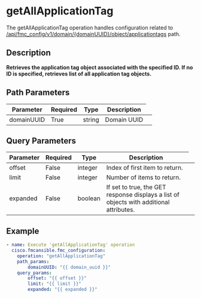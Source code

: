 # getAllApplicationTag

The getAllApplicationTag operation handles configuration related to [/api/fmc_config/v1/domain/{domainUUID}/object/applicationtags](/paths//api/fmc_config/v1/domain/{domain_uuid}/object/applicationtags.md) path.&nbsp;
## Description
**Retrieves the application tag object associated with the specified ID. If no ID is specified, retrieves list of all application tag objects.**

## Path Parameters
| Parameter | Required | Type | Description |
| --------- | -------- | ---- | ----------- |
| domainUUID | True | string <td colspan=3> Domain UUID |

## Query Parameters
| Parameter | Required | Type | Description |
| --------- | -------- | ---- | ----------- |
| offset | False | integer <td colspan=3> Index of first item to return. |
| limit | False | integer <td colspan=3> Number of items to return. |
| expanded | False | boolean <td colspan=3> If set to true, the GET response displays a list of objects with additional attributes. |

## Example
```yaml
- name: Execute 'getAllApplicationTag' operation
  cisco.fmcansible.fmc_configuration:
    operation: "getAllApplicationTag"
    path_params:
        domainUUID: "{{ domain_uuid }}"
    query_params:
        offset: "{{ offset }}"
        limit: "{{ limit }}"
        expanded: "{{ expanded }}"

```